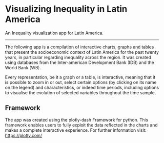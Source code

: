 # Visualizing Inequality in Latin America
An Inequality visualization app for Latin America.
***
The following app is a compilation of interactive charts, graphs and tables that present the socioeconomic context of
 Latin America for the past twenty years, in particular regarding inequality across the region. It was created using databases from the Inter-american Development Bank (IDB) and the World Bank (WB).

Every representation, be it a graph or a table, is interactive, meaning that it is possible to zoom in or out, select certain options (by clicking on its name on the legend) and characteristics, or indeed time periods, including options to visualise the evolution of selected variables throughout the time sample.

## Framework

The app was created using the plotly-dash Framework for python. This framework enables users to fully exploit the data reflected in the charts and makes a complete interactive experience. For further information visit: https://plotly.com/

